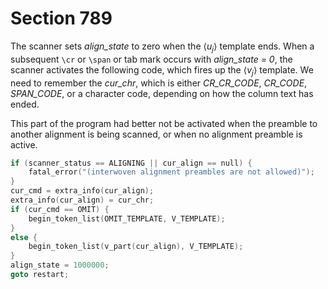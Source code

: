 # Section 789

The scanner sets *align_state* to zero when the $\langle u_j\rangle$ template ends.
When a subsequent `\cr` or `\span` or tab mark occurs with *align_state = 0*, the scanner activates the following code, which fires up the $\langle v_j\rangle$ template.
We need to remember the *cur_chr*, which is either *CR_CR_CODE*, *CR_CODE*, *SPAN_CODE*, or a character code, depending on how the column text has ended.

This part of the program had better not be activated when the preamble to another alignment is being scanned, or when no alignment preamble is active.

```c << Insert the <v_j> template and |goto restart| >>=
if (scanner_status == ALIGNING || cur_align == null) {
    fatal_error("(interwoven alignment preambles are not allowed)");
}
cur_cmd = extra_info(cur_align);
extra_info(cur_align) = cur_chr;
if (cur_cmd == OMIT) {
    begin_token_list(OMIT_TEMPLATE, V_TEMPLATE);
}
else {
    begin_token_list(v_part(cur_align), V_TEMPLATE);
}
align_state = 1000000;
goto restart;
```
